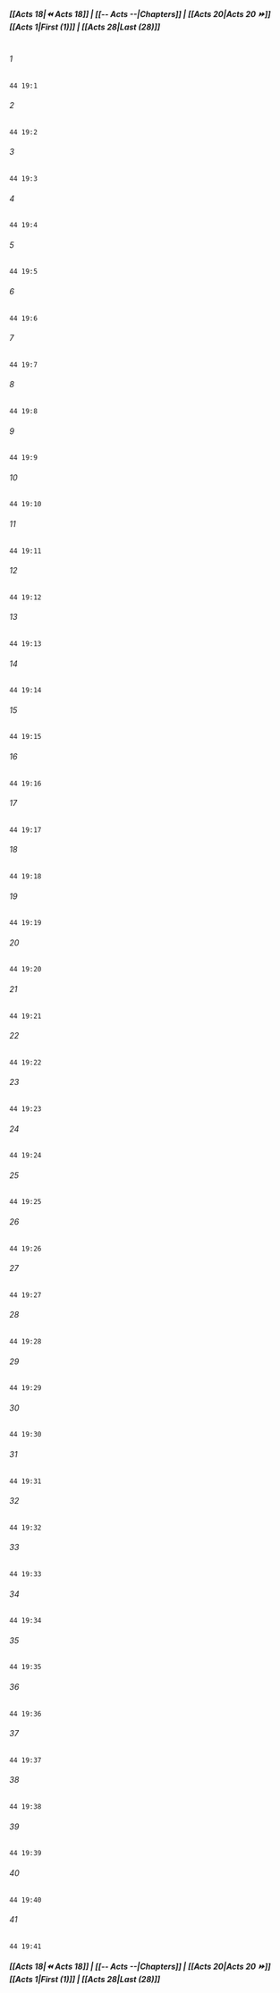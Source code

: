 
##### **[[Acts 18|⏪ Acts 18]] | [[-- Acts --|Chapters]] | [[Acts 20|Acts 20 ⏩]]**<br>**[[Acts 1|First (1)]] | [[Acts 28|Last (28)]]**<br><br>

###### 1
``` verse
44 19:1
```
###### 2
``` verse
44 19:2
```
###### 3
``` verse
44 19:3
```
###### 4
``` verse
44 19:4
```
###### 5
``` verse
44 19:5
```
###### 6
``` verse
44 19:6
```
###### 7
``` verse
44 19:7
```
###### 8
``` verse
44 19:8
```
###### 9
``` verse
44 19:9
```
###### 10
``` verse
44 19:10
```
###### 11
``` verse
44 19:11
```
###### 12
``` verse
44 19:12
```
###### 13
``` verse
44 19:13
```
###### 14
``` verse
44 19:14
```
###### 15
``` verse
44 19:15
```
###### 16
``` verse
44 19:16
```
###### 17
``` verse
44 19:17
```
###### 18
``` verse
44 19:18
```
###### 19
``` verse
44 19:19
```
###### 20
``` verse
44 19:20
```
###### 21
``` verse
44 19:21
```
###### 22
``` verse
44 19:22
```
###### 23
``` verse
44 19:23
```
###### 24
``` verse
44 19:24
```
###### 25
``` verse
44 19:25
```
###### 26
``` verse
44 19:26
```
###### 27
``` verse
44 19:27
```
###### 28
``` verse
44 19:28
```
###### 29
``` verse
44 19:29
```
###### 30
``` verse
44 19:30
```
###### 31
``` verse
44 19:31
```
###### 32
``` verse
44 19:32
```
###### 33
``` verse
44 19:33
```
###### 34
``` verse
44 19:34
```
###### 35
``` verse
44 19:35
```
###### 36
``` verse
44 19:36
```
###### 37
``` verse
44 19:37
```
###### 38
``` verse
44 19:38
```
###### 39
``` verse
44 19:39
```
###### 40
``` verse
44 19:40
```
###### 41
``` verse
44 19:41
```

##### **[[Acts 18|⏪ Acts 18]] | [[-- Acts --|Chapters]] | [[Acts 20|Acts 20 ⏩]]**<br>**[[Acts 1|First (1)]] | [[Acts 28|Last (28)]]**
